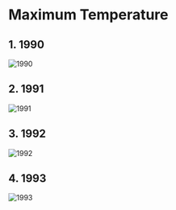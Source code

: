 # Maximum Temperature

## 1. 1990

![1990](https://user-images.githubusercontent.com/31320698/30774104-213971a8-a043-11e7-9065-45aea87a1893.PNG)

## 2. 1991

![1991](https://user-images.githubusercontent.com/31320698/30774107-308f3c0a-a043-11e7-93d2-e830827e8f9f.PNG)

## 3. 1992

![1992](https://user-images.githubusercontent.com/31320698/30774122-45cdf7c8-a043-11e7-95f7-3499914fdf5d.PNG)

## 4. 1993

![1993](https://user-images.githubusercontent.com/31320698/30774128-522f8644-a043-11e7-9eed-7d31e0190b54.PNG)